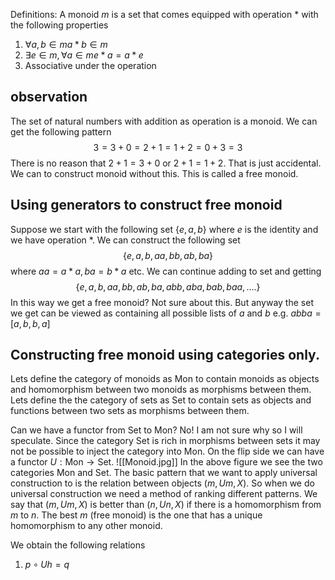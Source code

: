 Definitions: A monoid $m$ is a set that comes equipped with operation $*$ with the following properties
1. $\forall a,b\in m a*b\in m$
2. $\exists e\in m, \forall a\in m e*a=a*e$
3. Associative under the operation

## observation
The set of natural numbers with addition as operation is a monoid. We can get the following pattern
$$3=3+0 = 2+1 = 1 + 2 = 0+3=3$$
There is no reason that $2+1 = 3+0$ or $2+1 = 1+2$. That is just accidental. We can to construct monoid without this. This is called a free monoid.

## Using generators to construct free monoid
Suppose we start with the following set $\{e,a,b\}$ where $e$ is the identity and we have operation $*$. We can construct the following set
$$\{e,a,b,aa,bb,ab,ba\}$$
where $aa = a*a, ba = b*a$ etc. We can continue adding to set and getting
$$\{e,a,b,aa,bb,ab,ba,abb,aba,bab,baa,....\}$$
In this way we get a free monoid? Not sure about this. But anyway the set we get can be viewed as containing all possible lists of $a$ and $b$ e.g. $abba=[a,b,b,a]$  

## Constructing free monoid using categories only.

Lets define the category of monoids as $\text{Mon}$ to contain monoids as objects and homomorphism between two monoids as morphisms between them. Lets define the the category of sets as $\text{Set}$ to contain sets as objects and functions between two sets as morphisms between them.

Can we have a functor from $\text{Set}$ to $\text{Mon}$? No! I am not sure why so I will speculate. Since the category $\text{Set}$ is rich in morphisms between sets it may not be possible to inject the category into $\text{Mon}$. On the flip side we can have a functor $U:\text{Mon}\rightarrow \text{Set}$.
![[Monoid.jpg]]
In the above figure we see the two categories $\text{Mon}$ and $\text{Set}$. The basic pattern that we want to apply universal construction to is the relation between objects $(m,Um,X)$. So when we do universal construction we need a method of ranking different patterns. We say that $(m,Um,X)$ is better than $(n,Un,X)$ if there is a homomorphism from $m$ to $n$. The best $m$ (free monoid) is the one that has a unique homomorphism to any other monoid.

We obtain the following relations
1. $p\circ Uh = q$